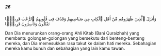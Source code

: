 ##### 26

<span class="ayah">وَأَنزَلَ ٱلَّذِينَ ظَٰهَرُوهُم مِّنْ أَهْلِ ٱلْكِتَٰبِ مِن صَيَاصِيهِمْ وَقَذَفَ فِى قُلُوبِهِمُ ٱلرُّعْبَ فَرِيقًۭا تَقْتُلُونَ وَتَأْسِرُونَ فَرِيقًۭا</span>

<span class="ayah_translation">Dan Dia menurunkan orang-orang Ahli Kitab (Bani Quraizhah) yang membantu golongan-golongan yang bersekutu dari benteng-benteng mereka, dan Dia memesukkan rasa takut ke dalam hati mereka. Sebahagian mereka kamu bunuh dan sebahagian yang lain kamu tawan.</span>
